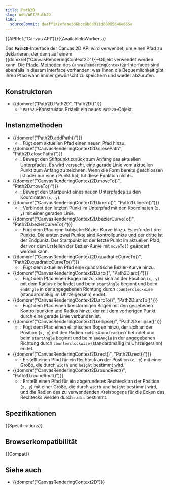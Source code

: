 ```yaml
---
title: Path2D
slug: Web/API/Path2D
l10n:
  sourceCommit: daeff1a2efaae366bcc8b6d911d86985646e665e
---
```


{{APIRef("Canvas API")}}{{AvailableInWorkers}}

Das **`Path2D`**-Interface der Canvas 2D API wird verwendet, um einen Pfad zu deklarieren, der dann auf einem {{domxref("CanvasRenderingContext2D")}}-Objekt verwendet werden kann. Die [Pfade-Methoden](/de/docs/Web/API/CanvasRenderingContext2D#paths) des `CanvasRenderingContext2D`-Interfaces sind ebenfalls in diesem Interface vorhanden, was Ihnen die Bequemlichkeit gibt, Ihren Pfad wann immer gewünscht zu speichern und wieder abzurufen.

## Konstruktoren

- {{domxref("Path2D.Path2D", "Path2D()")}}
  - : `Path2D`-Konstruktor. Erstellt ein neues `Path2D`-Objekt.

## Instanzmethoden

- {{domxref("Path2D.addPath()")}}
  - : Fügt dem aktuellen Pfad einen neuen Pfad hinzu.
- {{domxref("CanvasRenderingContext2D.closePath", "Path2D.closePath()")}}
  - : Bewegt den Stiftpunkt zurück zum Anfang des aktuellen Unterpfades. Es wird versucht, eine gerade Linie vom aktuellen Punkt zum Anfang zu zeichnen. Wenn die Form bereits geschlossen ist oder nur einen Punkt hat, tut diese Funktion nichts.
- {{domxref("CanvasRenderingContext2D.moveTo()", "Path2D.moveTo()")}}
  - : Bewegt den Startpunkt eines neuen Unterpfades zu den Koordinaten (`x, y`).
- {{domxref("CanvasRenderingContext2D.lineTo()", "Path2D.lineTo()")}}
  - : Verbindet den letzten Punkt im Unterpfad mit den Koordinaten (`x, y`) mit einer geraden Linie.
- {{domxref("CanvasRenderingContext2D.bezierCurveTo()", "Path2D.bezierCurveTo()")}}
  - : Fügt dem Pfad eine kubische Bézier-Kurve hinzu. Es erfordert drei Punkte. Die ersten zwei Punkte sind Kontrollpunkte und der dritte ist der Endpunkt. Der Startpunkt ist der letzte Punkt im aktuellen Pfad, der vor dem Erstellen der Bézier-Kurve mit `moveTo()` geändert werden kann.
- {{domxref("CanvasRenderingContext2D.quadraticCurveTo()", "Path2D.quadraticCurveTo()")}}
  - : Fügt dem aktuellen Pfad eine quadratische Bézier-Kurve hinzu.
- {{domxref("CanvasRenderingContext2D.arc()", "Path2D.arc()")}}
  - : Fügt dem Pfad einen Bogen hinzu, der sich an der Position (`x, y`) mit dem Radius `r` befindet und beim `startAngle` beginnt und beim `endAngle` in der angegebenen Richtung durch `counterclockwise` (standardmäßig im Uhrzeigersinn) endet.
- {{domxref("CanvasRenderingContext2D.arcTo()", "Path2D.arcTo()")}}
  - : Fügt dem Pfad einen kreisförmigen Bogen mit den gegebenen Kontrollpunkten und Radius hinzu, der mit dem vorherigen Punkt durch eine gerade Linie verbunden ist.
- {{domxref("CanvasRenderingContext2D.ellipse()", "Path2D.ellipse()")}}
  - : Fügt dem Pfad einen elliptischen Bogen hinzu, der sich an der Position (`x, y`) mit den Radien `radiusX` und `radiusY` befindet und beim `startAngle` beginnt und beim `endAngle` in der angegebenen Richtung durch `counterclockwise` (standardmäßig im Uhrzeigersinn) endet.
- {{domxref("CanvasRenderingContext2D.rect()", "Path2D.rect()")}}
  - : Erstellt einen Pfad für ein Rechteck an der Position (`x, y`) mit einer Größe, die durch `width` und `height` bestimmt wird.
- {{domxref("CanvasRenderingContext2D.roundRect()", "Path2D.roundRect()")}}
  - : Erstellt einen Pfad für ein abgerundetes Rechteck an der Position (`x, y`) mit einer Größe, die durch `width` und `height` bestimmt wird, und die Radien des zu verwendenden Kreisbogens für die Ecken des Rechtecks werden durch `radii` bestimmt.

## Spezifikationen

{{Specifications}}

## Browserkompatibilität

{{Compat}}

## Siehe auch

- {{domxref("CanvasRenderingContext2D")}}
